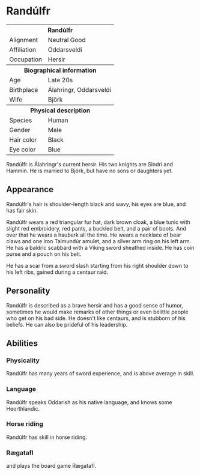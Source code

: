 # Randúlfr

<table><tbody>
	<tr> <th colspan=2>Randúlfr</th> </tr>
	<tr> <td>Alignment</td> <td>Neutral Good</td> </tr>
	<tr> <td>Affiliation</td> <td>Oddarsveldi</td> </tr>
	<tr> <td>Occupation</td> <td>Hersir</td> </tr>
	<tr> <th colspan=2>Biographical information</th> </tr>
	<tr> <td>Age</td> <td>Late 20s</td> </tr>
	<tr> <td>Birthplace</td> <td>Álahringr, Oddarsveldi</td> </tr>
	<tr> <td>Wife</td> <td>Björk</td> </tr>
	<tr> <th colspan=2>Physical description</th> </tr>
	<tr> <td>Species</td> <td>Human</td> </tr>
	<tr> <td>Gender</td> <td>Male</td> </tr>
	<tr> <td>Hair color</td> <td>Black</td> </tr>
	<tr> <td>Eye color</td> <td>Blue</td> </tr>
</tbody></table>

Randúlfr is Álahringr's current hersir. His two knights are Sindri and Hammin. He is married to Björk, but have no sons or daughters yet.

## Appearance
Randúlfr's hair is shoulder-length black and wavy, his eyes are blue, and has fair skin.

Randúlfr wears a red triangular fur hat, dark brown cloak, a blue tunic with slight red embroidery, red pants, a buckled belt, and a pair of boots. And over that he wears a hauberk all the time. He wears a necklace of bear claws and one iron Talmundúr amulet, and a silver arm ring on his left arm. He has a baldric scabbard with a Viking sword sheathed inside. He has coin purse and a pouch on his belt.

He has a scar from a sword slash starting from his right shoulder down to his left ribs, gained during a centaur raid.

## Personality
Randúlfr is described as a brave hersir and has a good sense of humor, sometimes he would make remarks of other things or even belittle people who get on his bad side. He doesn't like centaurs, and is stubborn of his beliefs. He can also be prideful of his leadership.

## Abilities
### Physicality
Randúlfr has many years of sword experience, and is above average in skill.

### Language
Randúlfr speaks Oddarish as his native language, and knows some Heorthlandic.

### Horse riding
Randúlfr has skill in horse riding.

### Rægatafl
and plays the board game Rægatafl.

